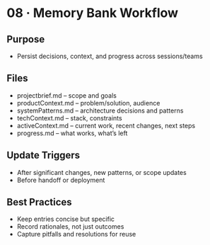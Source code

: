 # 08 · Memory Bank Workflow

## Purpose
- Persist decisions, context, and progress across sessions/teams

## Files
- projectbrief.md – scope and goals
- productContext.md – problem/solution, audience
- systemPatterns.md – architecture decisions and patterns
- techContext.md – stack, constraints
- activeContext.md – current work, recent changes, next steps
- progress.md – what works, what’s left

## Update Triggers
- After significant changes, new patterns, or scope updates
- Before handoff or deployment

## Best Practices
- Keep entries concise but specific
- Record rationales, not just outcomes
- Capture pitfalls and resolutions for reuse
